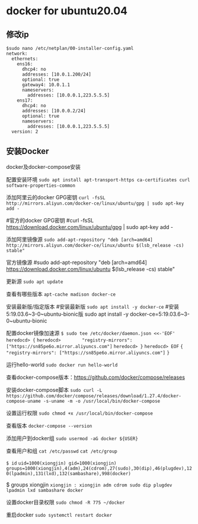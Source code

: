 # docker for ubuntu20.04 #

## 修改ip ##

    $sudo nano /etc/netplan/00-installer-config.yaml
    network:
      ethernets:
        ens16:
          dhcp4: no
          addresses: [10.0.1.200/24]
          optional: true
          gateway4: 10.0.1.1
          nameservers:
            addresses: [10.0.0.1,223.5.5.5]
        ens17:
          dhcp4: no
          addresses: [10.0.0.2/24]
          optional: true
          nameservers:
            addresses: [10.0.0.1,223.5.5.5]
      version: 2

## 安装Docker ##
docker及docker-compose安装

配置安装环境
`sudo apt install apt-transport-https ca-certificates curl software-properties-common`

添加阿里云的docker GPG密钥
`curl -fsSL http://mirrors.aliyun.com/docker-ce/linux/ubuntu/gpg | sudo apt-key add -`

#官方的docker GPG密钥 
#curl -fsSL https://download.docker.com/linux/ubuntu/gpg | sudo apt-key add -

添加阿里镜像源
`sudo add-apt-repository "deb [arch=amd64] http://mirrors.aliyun.com/docker-ce/linux/ubuntu $(lsb_release -cs) stable"`

官方镜像源
#sudo add-apt-repository "deb [arch=amd64] https://download.docker.com/linux/ubuntu $(lsb_release -cs) stable"

更新源
`sudo apt update`

查看有哪些版本
`apt-cache madison docker-ce`

安装最新版/指定版本
#安装最新版
`sudo apt install -y docker-ce`
#安装5:19.03.6~3-0~ubuntu-bionic版
sudo apt install -y docker-ce=5:19.03.6~3-0~ubuntu-bionic

配置docker镜像加速源
`$ sudo tee /etc/docker/daemon.json <<-'EOF'`
`heredocd> {`
`heredocd>        "registry-mirrors": ["https://sn85pe6o.mirror.aliyuncs.com"]`
`heredocd> }`
`heredocd> EOF`
`{`
 `"registry-mirrors": ["https://sn85pe6o.mirror.aliyuncs.com"]`
`}`

运行hello-world
`sudo docker run hello-world`

查看docker-compose版本：https://github.com/docker/compose/releases

安装docker-compose脚本
`sudo curl -L https://github.com/docker/compose/releases/download/1.27.4/docker-compose-uname -s-uname -m -o /usr/local/bin/docker-compose`

设置运行权限
`sudo chmod +x /usr/local/bin/docker-compose`

查看版本
`docker-compose --version`

添加用户到docker组
`sudo usermod -aG docker ${USER}`

查看用户和组
`cat /etc/passwd`
`cat /etc/group`

`$ id`
`uid=1000(xiongjin) gid=1000(xiongjin) groups=1000(xiongjin),4(adm),24(cdrom),27(sudo),30(dip),46(plugdev),120(lpadmin),131(lxd),132(sambashare),998(docker)`

$ groups xiongjin
`xiongjin : xiongjin adm cdrom sudo dip plugdev lpadmin lxd sambashare docker`

设置docker目录权限
`sudo chmod -R 775 ~/docker`

重启docker
`sudo systemctl restart docker`
